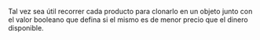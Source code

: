 Tal vez sea útil recorrer cada producto para clonarlo en un objeto junto con el valor booleano que defina si el mismo es de menor precio que el dinero disponible.
